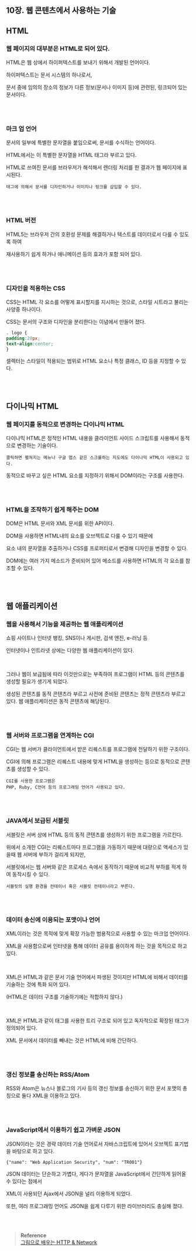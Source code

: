 ## 10장. 웹 콘텐츠에서 사용하는 기술

## HTML

### 웹 페이지의 대부분은 HTML로 되어 있다.

HTML은 웹 상에서 하이퍼텍스트를 보내기 위해서 개발된 언어이다.

하이퍼텍스트는 문서 시스템의 하나로서, 

문서 중에 임의의 장소의 정보가 다른 정보(문서나 이미지 등)에 관련된, 링크되어 있는 문서이다.

<br/><br/>

### 마크 업 언어

문서의 일부에 특별한 문자열을 붙임으로써, 문서를 수식하는 언어이다.

HTML에서는 이 특별한 문자열을 HTML 태그라 부르고 있다.

HTML로 쓰여진 문서를 브라우저가 해석해서 렌더링 처리를 한 결과가 웹 페이지에 표시된다.

```
태그에 의해서 문서를 디자인하거나 이미지나 링크를 삽입할 수 있다.
```

<br/><br/>

### HTML 버전

HTML5는 브라우저 간의 호환성 문제를 해결하거나 텍스트를 데이터로서 다룰 수 있도록 하여 

재사용하기 쉽게 하거나 애니메이션 등의 효과가 포함 되어 있다.

<br/><br/>

### 디자인을 적용하는 CSS

CSS는 HTML 각 요소를 어떻게 표시할지를 지시하는 것으로, 스타일 시트라고 불리는 사양중 하나이다. 

CSS는 문서의 구조와 디자인을 분리한다는 이념에서 만들어 졌다.

```css
. logo {
padding:20px;
text-align:center;
}
```

셀렉터는 스타일이 적용되는 범위로 HTML 요소나 특정 클래스, ID 등을 지정할 수 있다.

<br/><br/>

## 다이나믹 HTML

### 웹 페이지를 동적으로 변경하는 다이나믹 HTML

다이나믹 HTML은 정적인 HTML 내용을 클라이언트 사이드 스크립트를 사용해서 동적으로 변경하는 기술이다.

```
클릭하면 펼쳐지는 메뉴나 구글 맵스 같은 스크롤하는 지도에도 다이나믹 HTML이 사용되고 있다.
```

동적으로 바꾸고 싶은 HTML 요소를 지정하기 위해서 DOM이라는 구조를 사용한다.

<br/><br/>

### HTML을 조작하기 쉽게 해주는 DOM

DOM은 HTML 문서와 XML 문서를 위한 API이다.



DOM을 사용하면 HTML내의 요소를 오브젝트로 다룰 수 있기 때문에

요소 내의 문자열을 추출하거나 CSS를 프로퍼티로서 변경해 디자인을 변경할 수 있다.

DOM에는 여러 가지 메소드가 준비되어 있어 메소드를 사용하면 HTML의 각 요소를 참조할 수 있다.

<br/><br/>

## 웹 애플리케이션

### 웹을 사용해서 기능을 제공하는 웹 애플리케이션

쇼핑 사이트나 인터넷 뱅킹, SNS이나 게시판, 검색 엔진, e-러닝 등 

인터넷이나 인트라넷 상에는 다양한 웹 애플리케이션이 있다.

<br/>

그러나 웹이 보급됨에 따라 이것만으로는 부족하여 프로그램이 HTML 등의 콘텐츠를 생성할 필요가 생기게 되었다. 

생성된 콘텐츠를 동적 콘텐츠라 부르고 사전에 준비된 콘텐츠는 정적 콘텐츠라 부르고 있다. 웹 애플리케이션은 동적 콘텐츠에 해당된다.

<br/><br/>

### 웹 서버와 프로그램을 연계하는 CGI

CGI는 웹 서버가 클라이언트에서 받은 리퀘스트를 프로그램에 전달하기 위한 구조이다.

CGI에 의해 프로그램은 리퀘스트 내용에 맞게 HTML을 생성하는 등으로 동적으로 콘텐츠를 생성할 수 있다.

```
CGI를 사용한 프로그램은
PHP, Ruby, C언어 등의 프로그래밍 언어가 사용되고 있다.
```

<br/><br/>

### JAVA에서 보급된 서블릿

서블릿은 서버 상에 HTML 등의 동적 콘텐츠를 생성하기 위한 프로그램을 가르킨다.

위에서 소개한 CGI는 리퀘스트마다 프로그램을 가동하기 때문에 대량으로 액세스가 있을때 웹 서버에 부하가 걸리게 되지만,

서블릿에서는 웹 서버와 같은 프로세스 속에서 동작하기 때문에 비교적 부하를 적게 하여 동작시킬 수 있다. 

```
서블릿의 실행 환경을 컨테이너 혹은 서블릿 컨테이너라고 부른다.
```

<br/><br/>

### 데이터 송신에 이용되는 포맷이나 언어

XML이라는 것은 목적에 맞게 확장 가능한 범용적으로 사용할 수 있는 마크업 언어이다.

XML을 사용함으로써 인터넷을 통해 데이터 공유를 용이하게 하는 것을 목적으로 하고 있다.

<br/>

XML은 HTML과 같은 문서 기술 언어에서 파생된 것이지만 HTML에 비해서 데이터를 기술하는 것에 특화 되어 있다. 

(HTML은 데이터 구조를 기술하기에는 적합하지 않다.)

<br/>

XML은 HTML과 같이 태그를 사용한 트리 구조로 되어 있고 독자적으로 확장된 태그가 정의되어 있다. 

XML 문서에서 데이터를 빼내는 것은 HTML에 비해 간단하다.

<br/><br/>

### 갱신 정보를 송신하는 RSS/Atom

RSS와 Atom은 뉴스나 블로그의 기사 등의 갱신 정보를 송신하기 위한 문서 포맷의 총칭으로 둘다 XML을 이용하고 있다.

<br/><br/>

### JavaScript에서 이용하기 쉽고 가벼운 JSON

JSON이라는 것은 경략 데이터 기술 언어로서 자바스크립트에 있어서 오브젝트 표기법을 바탕으로 하고 있다. 

```
{"name": "Web Application Security", "num": "TR001"}
```

JSON 데이터는 단순하고 가볍다, 게다가 문자열을 JavaScript에서 간단하게 읽어올 수 있다는 점에서 

XML이 사용되던 Ajax에서 JSON을 널리 이용하게 되었다. 

또한, 여러 프로그래밍 언어도 JSON을 쉽게 다루기 위한 라이브러리도 충실해 졌다.

<br/><br/>

>**Reference** 
> <br/> [
그림으로 배우는 HTTP & Network](http://www.yes24.com/Product/Goods/15894097)